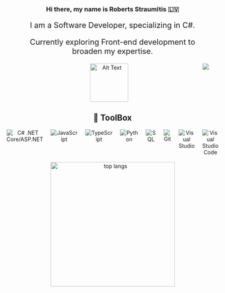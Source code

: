 <div align="center">
  
  ### Hi there, my name is Roberts Straumītis :latvia:
  <div style="text-align: center;">
  <p style="font-size: 20px;">I am a Software Developer, specializing in C#.</p>
  <p style="font-size: 20px;">Currently exploring Front-end development to broaden my expertise.</p>
</div>

  <img src="https://visitor-badge.laobi.icu/badge?page_id=robertsstr.robertsstr" align="right">

  <img src="https://github.com/robertsstr/robertsstr/blob/main/iltza-monkey-hi.gif" alt="Alt Text" width="100" height="100">
  
  ## :toolbox: ToolBox
  <div style="display: flex; justify-content: center; gap: 20px;">
      <img src="https://img.icons8.com/color/48/000000/c-sharp-logo.png" alt="C# .NET Core/ASP.NET"/>
      <img src="https://img.icons8.com/color/48/000000/javascript.png" alt="JavaScript"/>
      <img src="https://img.icons8.com/color/48/000000/typescript.png" alt="TypeScript"/>
      <img src="https://img.icons8.com/color/48/0000FF/python.png" alt="Python"/>
      <img src="https://img.icons8.com/color/48/0000FF/sql.png" alt="SQL"/>
      <img src="https://img.icons8.com/color/48/000000/git.png" alt="Git"/>
      <img src="https://upload.wikimedia.org/wikipedia/commons/thumb/2/2c/Visual_Studio_Icon_2022.svg/48px-Visual_Studio_Icon_2022.svg.png" alt="Visual Studio"/>
      <img src="https://img.icons8.com/color/48/000000/visual-studio-code-2019.png" alt="Visual Studio Code"/>
  </div>
  <br>
  <div>
  <img width=325 src="https://github-readme-stats-salesp07.vercel.app/api/top-langs/?username=robertsstr&hide=HTML&langs_count=8&layout=compact&theme=react&border_radius=10&size_weight=0.5&count_weight=0.5&exclude_repo=github-readme-stats" alt="top langs" />
  </div>

</div>


<!--
**robertsstr/robertsstr** is a ✨ _special_ ✨ repository because its `README.md` (this file) appears on your GitHub profile.

Here are some ideas to get you started:

- 🔭 I’m currently working on ...
- 🌱 I’m currently learning ...
- 👯 I’m looking to collaborate on ...
- 🤔 I’m looking for help with ...
- 💬 Ask me about ...
- 📫 How to reach me: ...
- 😄 Pronouns: ...
- ⚡ Fun fact: ...
-->
